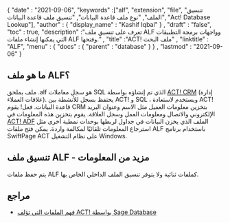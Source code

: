 {
  "date" : "2021-09-06",
  "keywords" :["alf", "extension", "file", "تنسيق الملف", "نوع ملف قاعدة البيانات", "تنسيق ملف قاعدة البيانات", "Act! Database Lookup"],
  "author" : {
    "display_name" : "Kashif Iqbal"
} ,
  "draft" : "false",
  "toc" : true,
  "description" :"تعرف على تنسيق ملف ALF وواجهات برمجة التطبيقات التي يمكنها إنشاء ملفات ALF وفتحها." ,
  "title" :"ACT! ملف البحث" ,
  "linktitle" : "ALF",
  "menu" : {
    "docs" : {
      "parent" : "database"
}
} ,
  "lastmod" : "2021-09-06"
}

## ما هو ملف ALF؟

ملف بملحق .alf هو سجل معاملات SQL الذي تم إنشاؤه بواسطة [ACT! CRM](https://www.act.com/) (إدارة علاقات العملاء). يحتفظ بسجل للأنشطة بين ACT! و SQL ، ويستخدم لاستعادة ACT! قاعدة البيانات. فعل! يقوم CRM بتخزين معلومات العميل مثل الاسم وعنوان البريد الإلكتروني والاتصال ومعلومات العمل وسجل العلاقة. يقوم بتخزين هذه المعلومات في [ACT! ADF](/ar/database/adf/) الملف الذي يخزن البيانات في جداول لربطها بوحدات نمطية أخرى مثل استرجاع المعلومات تلقائيًا لمكالمة واردة.
يمكن فتح ملفات ALF باستخدام برنامج SwiftPage ACT على نظام التشغيل Windows.

## تنسيق ملف ALF - مزيد من المعلومات

يتم حفظ ملفات ALF كملفات ثنائية ولا يتوفر تنسيق الملف الداخلي الخاص بها.

## مراجع

* [فهم الملفات التي تؤلف ACT! بواسطة Sage Database](https://help.act.com/hc/en-us/articles/360024238854-An-Understanding-of-the-Files-that-Compose-an-ACT-by-Sage-Database#s2 )


